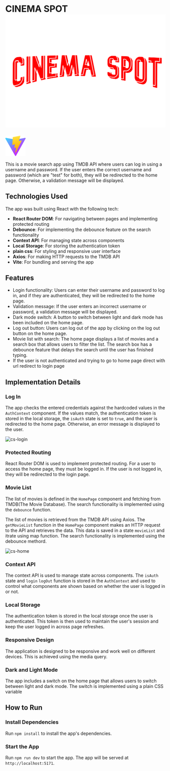 
# CINEMA SPOT  ![cs-Logo](/src/assets/tcslogo.png)

![vite-log](/public/vite.svg)

This is a movie search app using TMDB API where users can log in using a username and password. If the user enters the correct username and password (which are "test" for both), they will be redirected to the home page. Otherwise, a validation message will be displayed.

## Technologies Used

The app was built using React with the following tech:

- **React Router DOM**: For navigating between pages and implementing protected routing
- **Debounce**: For implementing the debounce feature on the search functionality
- **Context API**: For managing state across components
- **Local Storage**: For storing the authentication token
- **plain css**: For styling and responsive user interface
- **Axios**: For making HTTP requests to the TMDB API
- **Vite**: For bundling and serving the app

## Features

- Login functionality: Users can enter their username and password to log in, and if they are authenticated, they will be redirected to the home page.
- Validation message: If the user enters an incorrect username or password, a validation message will be displayed.
- Dark mode switch: A button to switch between light and dark mode has been included on the home page.
- Log out button: Users can log out of the app by clicking on the log out button on the home page.
- Movie list with search: The home page displays a list of movies and a search box that allows users to filter the list. The search box has a debounce feature that delays the search until the user has finished typing.
- If the user is  not authenticated and trying to go to home page direct with url redirect to login page

## Implementation Details

### Log In

The app checks the entered credentials against the hardcoded values in the `AuthContext` component. If the values match, the authentication token is stored in the local storage, the `isAuth` state is set to `true`, and the user is redirected to the home page. Otherwise, an error message is displayed to the user.

![cs-login](./src/assets/CINEMASPOT_LOGIN.png)

### Protected Routing

React Router DOM is used to implement protected routing. For a user to access the home page, they must be logged in. If the user is not logged in, they will be redirected to the login page.

### Movie List

The list of movies is defined in the `HomePage` component and fetching from TMDB(The Movie Database). The search functionality is implemented using the `debounce` function.

The list of movies is retrieved from the TMDB API using Axios. The `getMovieList` function in the `HomePage` component makes an HTTP request to the API and retrieves the data. This data is saved in a state `movieList` and itrate using map function. The search functionality is implemented using the debounce methord.

![cs-home](./src/assets/CINEMASPOT_HOME.png)

### Context API

The context API is used to manage state across components. The `isAuth` state and `login` `logOut` function is stored in the `AuthContext` and used to control what components are shown based on whether the user is logged in or not.

### Local Storage

The authentication token is stored in the local storage once the user is authenticated. This token is then used to maintain the user's session and keep the user logged in across page refreshes.

### Responsive Design

The application is designed to be responsive and work well on different devices. This is achieved using the media query.

### Dark and Light Mode 

The app includes a switch on the home page that allows users to switch between light and dark mode. The switch is implemented using a plain CSS variable 

## How to Run

### Install Dependencies

Run `npm install` to install the app's dependencies.

### Start the App

Run `npm run dev` to start the app. The app will be served at `http://localhost:5171`.
